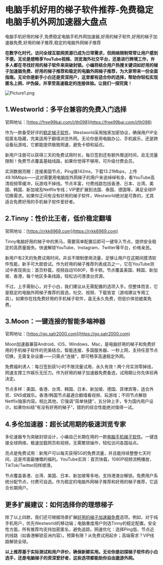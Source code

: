 # 电脑手机好用的梯子软件推荐-免费稳定电脑手机外网加速器大盘点
电脑手机好用的梯子,免费稳定电脑手机外网加速器,好用的梯子软件,好用的梯子加速器免费,好用的梯子推荐,稳定的电脑外网梯子推荐

**在数字化时代，访问全球互联网资源已成为日常需求，但网络限制常常让用户感到不便。无论是想畅享YouTube视频、浏览海外社交平台，还是进行跨境工作，许多人都在寻找好用的梯子软件来突破封锁。小编将结合用户热搜关键词如好用的梯子加速器免费、好用的梯子推荐和稳定的电脑外网梯子推荐，为大家带来一份全面指南。无论你是新手小白还是资深用户，这里都有适合你的选择，帮助你轻松实现匿名上网、IP伪装，并享受高速稳定的连接体验。让我们一探究竟！**

![Picture1.png](https://p.inari.site/usr/1819/68f6d0c45dcc4.png)
## 1.Westworld：多平台兼容的免费入门选择
官网地址：[https://free99bai.com/i/th098](https://free99bai.com/i/th098)

作为一款备受好评的[稳定梯子软件](https://github.com/freedoa/wdkaopu)，Westworld采用独家加密协议，确保用户IP全程匿名隐藏，完美适用于翻墙浏览外网。无论你是用电脑办公、手机娱乐，还是跨设备玩游戏，它都能提供极致网速，避免卡顿和延迟。

新用户注册可以获得三天的免费试用时长，每日签到还有额外赠送时间，且无流量限制！免费节点覆盖基础线路，如果你觉得不够用，可升级付费会员。

实测数据亮眼：连接美国节点，Ping值142ms，下载13.21Mbps，上传49.16Mbps——这对需要用电脑挂外网梯子的用户来说绰绰有余，看YouTube高清视频零缓冲，玩游戏不掉线。节点丰富，付费线路包括香港、日本、台湾、美国、韩国、新加坡及Netflix专线；VIP更扩展到法国、泰国、德国等，满足全球IP切换需求。如果你正问有没有好用的梯子软件，Westworld绝对是可靠的，尤其适合免费好用的手机梯子软件爱好者。

## 2.Tinny：性价比王者，低价稳定翻墙
官网地址：[https://rrkk6969.com](https://rrkk6969.com)

Tinny电脑好用的梯子中的黑马，需要简单配置后即可一键导入节点，提供安全稳定的高质量服务。快速解锁YouTube、Instagram、Twitter等平台，价格亲民。

新用户有2天的免费试用时间，并且不限制使用流量，足够让用户在这期间摸清软件性能，新手可大胆尝试。作为好用的梯子推荐列表成员之一，它在YouTube测试中表现突出：首页秒载，视频自动1080P，零卡顿。节点覆盖美国、韩国、新加坡、香港，每个地区多条线路，轻松访问港澳台资源。

不过，上手需耐心，对于小白，我们建议从无需配置的选项入手。但整体而言，它是稳定的电脑外网梯子推荐的首选，社交、视频、下载皆宜（游戏建议专用工具）。如果你在找免费好用的手机梯子软件，虽无永久免费，但低价体验媲美免费。

## 3.Moon：一键连接的智能多端神器
官网地址：[https://go.satr2000.com](https://go.satr2000.com)

Moon加速器兼容Android、iOS、Windows、Mac，是电脑好用的梯子和免费好用的手机梯子软件的完美结合。智能连接、多国服务器、一秒上网，支持任意节点切换，无需复杂设置——只需点“连接”，即可畅享高速稳定外网。

免费福利诱人：每日签到获1小时不限流量试用，永久有效！两个月实测零掉线，网速支撑工作娱乐无压力。作为好用的梯子加速器免费备选，试用期让你先体验再决定。

节点多样：美国、香港、台湾、韩国、日本、新加坡、德国、菲律宾等，适合外贸、SNS或娱乐。香港/韩国节点最適合翻墙看视频、玩游戏；不同节点解锁Netflix独家内容。相比其他，它强调“简单快捷”，五分钟上手，专为国内用户设计。如果你纠结“有没有好用的梯子”，猎豹的综合性能绝对值得一试。

## 4.多伦加速器：超长试用期的极速浏览专家
多伦速器专为突破封锁设计，小编自己长期在用的一款[电脑手机梯子软件](https://github.com/hwanz/SSR-V2ray-Trojan-vpn/issues/101)。一键连接全球网络，极速加载网页和视频，无需繁琐操作，轻松访问各国站点。

亮点是免费试用：新用户可以每天获得5G的免费流量，并且能持续整整七天时间，这是市面最慷慨的福利。YouTube实测：首页快载，1080P视频流畅播放，TikTok/Twitter同样顺滑。

节点覆盖香港、台湾、美国、日本、新加坡等多地，支持港澳台解锁。免费用户系统分配节点，付费可自选。作为稳定的电脑外网梯子推荐和好用的梯子推荐，它适合长期用户。

## 更多扩展建议：如何选择你的理想梯子
除了以上四款，我们还可根据场景扩展[好用的梯子加速器免费](https://github.com/w1770946466/Auto_proxy/issues/12)选项。例如，对于纯手机用户，优先Westworld的移动端；电脑重度用户则选Tinny的稳定配置。安全性方面，所有推荐均支持加密匿名，避免追踪。网速优化：选择Ping低、节点近的线路（如香港解锁亚洲内容）。预算有限？从免费试用起步；高端需求？VIP线路解锁全球。

**以上推荐基于实际测试和用户评价，确保新颖实用。无论你是初探梯子软件的小白选手，还是电脑梯子的资深爱好者，这些选项都能助你自由遨游外网。**
